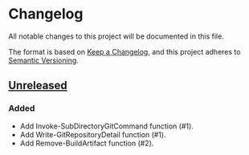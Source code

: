 # Changelog

All notable changes to this project will be documented in this file.

The format is based on [Keep a Changelog](https://keepachangelog.com/),
and this project adheres to [Semantic Versioning](https://semver.org/spec/v2.0.0.html).

## [Unreleased]

### Added

- Add Invoke-SubDirectoryGitCommand function (#1).
- Add Write-GitRepositoryDetail function (#1).
- Add Remove-BuildArtifact function (#2).

[unreleased]: https://github.com/lancra/pwsh/compare/v0.1.0-preview-0...HEAD
